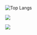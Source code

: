 ![Top Langs](https://github-readme-stats.vercel.app/api/top-langs/?username=limEnough&layout=compact)

![](https://raw.githubusercontent.com/limEnough/github-stats/master/generated/overview.svg#gh-light-mode-only)

![](https://raw.githubusercontent.com/limEnough/github-stats/master/generated/languages.svg#gh-light-mode-only)
